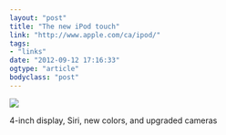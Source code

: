 ```yaml
---
layout: "post"
title: "The new iPod touch"
link: "http://www.apple.com/ca/ipod/"
tags: 
- "links"
date: "2012-09-12 17:16:33"
ogtype: "article"
bodyclass: "post"
---
```


![](http://cdn.rogerstringer.com/media/touch5.jpg)

4-inch display, Siri, new colors, and upgraded cameras